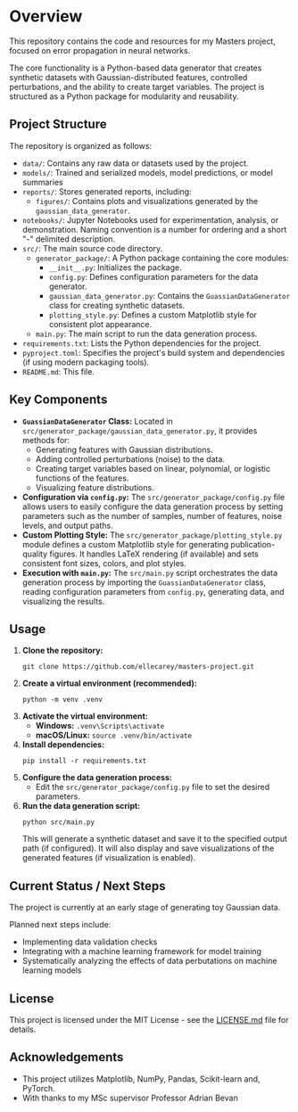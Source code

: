 # Overview

This repository contains the code and resources for my Masters project, focused on error propagation in neural networks.

The core functionality is a Python-based data generator that creates synthetic datasets with Gaussian-distributed features, controlled perturbations, and the ability to create target variables.  The project is structured as a Python package for modularity and reusability.

## Project Structure

The repository is organized as follows:

*   `data/`: Contains any raw data or datasets used by the project.
*   `models/`: Trained and serialized models, model predictions, or model summaries
*   `reports/`: Stores generated reports, including:
    *   `figures/`: Contains plots and visualizations generated by the `gaussian_data_generator`.
*   `notebooks/`: Jupyter Notebooks used for experimentation, analysis, or demonstration. Naming convention is a number for ordering and a short "-" delimited description.
*   `src/`:  The main source code directory.
    *   `generator_package/`: A Python package containing the core modules:
        *   `__init__.py`: Initializes the package.
        *   `config.py`: Defines configuration parameters for the data generator.
        *   `gaussian_data_generator.py`: Contains the `GuassianDataGenerator` class for creating synthetic datasets.
        *   `plotting_style.py`: Defines a custom Matplotlib style for consistent plot appearance.
    *   `main.py`: The main script to run the data generation process.
*   `requirements.txt`: Lists the Python dependencies for the project.
*   `pyproject.toml`: Specifies the project's build system and dependencies (if using modern packaging tools).
*   `README.md`: This file.

## Key Components

*   **`GuassianDataGenerator` Class:** Located in `src/generator_package/gaussian_data_generator.py`, it provides methods for:
    *   Generating features with Gaussian distributions.
    *   Adding controlled perturbations (noise) to the data.
    *   Creating target variables based on linear, polynomial, or logistic functions of the features.
    *   Visualizing feature distributions.
*   **Configuration via `config.py`:** The `src/generator_package/config.py` file allows users to easily configure the data generation process by setting parameters such as the number of samples, number of features, noise levels, and output paths.
*   **Custom Plotting Style:** The `src/generator_package/plotting_style.py` module defines a custom Matplotlib style for generating publication-quality figures. It handles LaTeX rendering (if available) and sets consistent font sizes, colors, and plot styles.
*   **Execution with `main.py`:** The `src/main.py` script orchestrates the data generation process by importing the `GuassianDataGenerator` class, reading configuration parameters from `config.py`, generating data, and visualizing the results.

## Usage

1.  **Clone the repository:**
    ```
    git clone https://github.com/ellecarey/masters-project.git
    ```
2.  **Create a virtual environment (recommended):**
    ```
    python -m venv .venv
    ```
3.  **Activate the virtual environment:**
    *   **Windows:** `.venv\Scripts\activate`
    *   **macOS/Linux:** `source .venv/bin/activate`
4.  **Install dependencies:**
    ```
    pip install -r requirements.txt
    ```
5.  **Configure the data generation process:**
    *   Edit the `src/generator_package/config.py` file to set the desired parameters.
6.  **Run the data generation script:**
    ```
    python src/main.py
    ```
    This will generate a synthetic dataset and save it to the specified output path (if configured). It will also display and save visualizations of the generated features (if visualization is enabled).

## Current Status / Next Steps

The project is currently at an early stage of generating toy Gaussian data.

Planned next steps include:

*   Implementing data validation checks
*   Integrating with a machine learning framework for model training
*   Systematically analyzing the effects of data perbutations on machine learning models

## License

This project is licensed under the MIT License - see the [LICENSE.md](LICENSE.md) file for details.

## Acknowledgements

*   This project utilizes Matplotlib, NumPy, Pandas, Scikit-learn and, PyTorch.
*   With thanks to my MSc supervisor Professor Adrian Bevan 